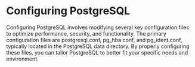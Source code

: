 # Configuring PostgreSQL

Configuring PostgreSQL involves modifying several key configuration files to optimize performance, security, and functionality. The primary configuration files are postgresql.conf, pg_hba.conf, and pg_ident.conf, typically located in the PostgreSQL data directory. By properly configuring these files, you can tailor PostgreSQL to better fit your specific needs and environment.
